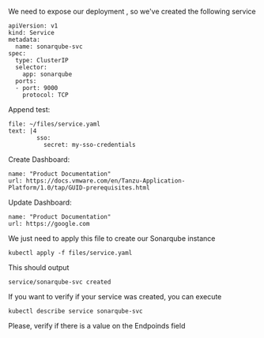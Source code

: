 We need to expose our deployment , so we've created the following service

```copy
apiVersion: v1
kind: Service
metadata:
  name: sonarqube-svc
spec:
  type: ClusterIP
  selector:
    app: sonarqube
  ports:
  - port: 9000
    protocol: TCP
```

Append test:

```editor:append-lines-to-file
file: ~/files/service.yaml
text: |4
        sso:
          secret: my-sso-credentials
```
Create Dashboard:
```dashboard:create-dashboard
name: "Product Documentation"
url: https://docs.vmware.com/en/Tanzu-Application-Platform/1.0/tap/GUID-prerequisites.html
```

Update Dashboard:
```dashboard:reload-dashboard
name: "Product Documentation"
url: https://google.com
```



We just need to apply this file to create our Sonarqube instance
```execute
kubectl apply -f files/service.yaml
```
This should output
```
service/sonarqube-svc created
```
If you want to verify if your service was created, you can execute
```execute
kubectl describe service sonarqube-svc
```
Please, verify if there is a value on the Endpoinds field
